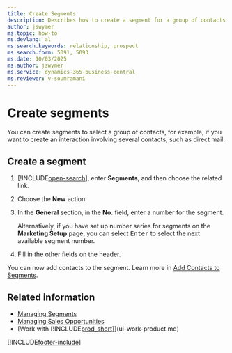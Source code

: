 ```yaml
---
title: Create Segments
description: Describes how to create a segment for a group of contacts in Business Central, for example, in order to target several contacts with a direct mail.
author: jswymer
ms.topic: how-to
ms.devlang: al
ms.search.keywords: relationship, prospect
ms.search.form: 5091, 5093
ms.date: 10/03/2025
ms.author: jswymer
ms.service: dynamics-365-business-central
ms.reviewer: v-soumramani
---
```


# Create segments

You can create segments to select a group of contacts, for example, if you want to create an interaction involving several contacts, such as direct mail.

## Create a segment

1. [!INCLUDE[open-search](includes/open-search.md)], enter **Segments**, and then choose the related link.
2. Choose the **New** action.
3. In the **General** section, in the **No.** field, enter a number for the segment.

    Alternatively, if you have set up number series for segments on the **Marketing Setup** page, you can select <kbd>Enter</kbd> to select the next available segment number.
4. Fill in the other fields on the header.

You can now add contacts to the segment. Learn more in [Add Contacts to Segments](marketing-add-contact-segment.md).

## Related information

- [Managing Segments](marketing-segments.md)  
- [Managing Sales Opportunities](marketing-manage-sales-opportunities.md)  
- [Work with [!INCLUDE[prod_short](includes/prod_short.md)]](ui-work-product.md)  

[!INCLUDE[footer-include](includes/footer-banner.md)]
